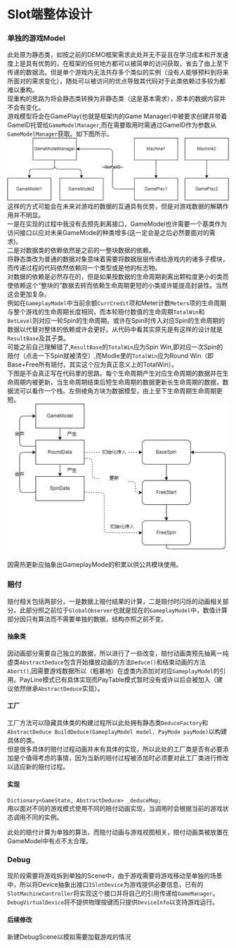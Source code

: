 # Slot端整体设计
### 单独的游戏Model
此处原为静态类，如按之前的DEMO框架需求此处并无不妥且在学习成本和开发速度上是具有优势的，在框架的任何地方都可以被简单的访问获取，省去了由上至下传递的数据流。但是单个游戏内无法共存多个类似的实例（没有人能够预料到将来所面对的需求变化），随处可以被访问的优点导致其代码对于此类依赖过多较为都难以重构。        
现重构的思路为将会静态类转换为非静态类（这是基本需求），原本的数据内容并不会有变化。       
游戏模型将会在GamePlay(也就是框架内的Game Manager)中被要求创建并带着GameID托管给`GameModelManager`,而在需要取用时需通过GameID作为参数从`GameModelManager`获取。如下图所示。      
![GameModel](../../img/new/GameModel.png)        
这样的方式可能会在未来对游戏的数据的互通具有优势，但是对游戏数据的解耦作用并不明显。       
一是在实现的过程中我没有去预先剥离接口，GameModel也许需要一个基类作为访问接口以应对未来GameMode的种类增多(这一定会是之后必然要面对的需求)。    
二是对数据类的依赖依然是之前的一整块数据的依赖。    
将静态类改为普通的数据对象意味着需要将数据层层传递给游戏内的诸多子模块，而传递过程的代码依然依赖同一个类型或是他的标志物。    
对数据的依赖是必然存在的，但是如果按数据的生命周期剥离出颗粒度更小的类而使依赖这个“整块的”数据去转而依赖生命周期更短的小类或许能提高封装性。当然这会更加复杂。       
例如在`GameplayModel`中当前余额`CurrCredit`项和Meter计数`Meters`项的生命周期与整个游戏的生命周期长度相同，而本轮赔付数值的生命周期`TotalWin`和`BetLevel`则对应一轮Spin的生命周期。或许在Spin时传入对应Spin的生命周期的数据以代替对整体的依赖或许会更好。从代码中看其实原先是有这样的设计就是`ResultBase`及其子类。      
可能之前自己理解错了,`ResultBase`的`TotalWin`应为Spin Win,即对应一次Spin的赔付（点击一下Spin就被清空）,而Modle里的`TotalWin`应为Round Win（即Base+Free所有赔付，其实这个应为真正意义上的TotalWin）。    
下图是不会真正写在代码里的思路。每个生命周期产生对应生命周期的数据并在生命周期内被更新，当生命周期结束后短生命周期的数据更新长生命周期的数据，数据流可以看作一个栈。左侧棱角方块为数据模型，由上至下生命周期生命周期更短。          
![Data Flow](../../img/new/DataFlow.png)       

因需热更新应抽象出GameplayMode的积累以供公共模块使用。

### 赔付
赔付相关包括两部分，一是数据上赔付结果的计算，二是赔付时闪烁的动画相关部分。此部分照之前位于`GlobalObserver`也就是现在的`GameplayModel`中，数值计算部分因只有算法而不需要单独的数据，结构亦照之前不变。         

#### 抽象类
因动画部分需要自己独立的数据，所以进行了一些改变，赔付动画类预先抽离一纯虚类`AbstractDeduce`包含开始播放动画的方法`Deduce()`和结束动画的方法`Abort()`,因需要游戏数据所以（粗暴地）在虚类内添加对对应`GameplayModel`的引用。PayLine模式已有具体实现而PayTable模式暂时没有或许以后会被加入（建议依然继承`AbstractDeduce`实现）。   

#### 工厂  
工厂方法可以隐藏具体类的构建过程所以此处拥有静态类`DeduceFactory`和` AbstractDeduce BuildDeduce(GameplayModel model, PayMode payMode)`以构建具体的类。              
但是很多具体的赔付过程动画并未有具体的实现，所以此处的工厂类是否有必要添加是个值得考虑的事情，因为当新的赔付过程被添加时必须要对此工厂类进行修改以适应新的赔付过程。     

#### 实现
`Dictionary<GameState, AbstractDeduce> _deduceMap;`     
用以面对不同的游戏模式使用不同的赔付动画实现，当调用时会根据当前的游戏状态调用不同的实例。  

此处的赔付计算为单独的算法，而赔付动画与游戏视图相关，赔付动画类被放置在GameModel中有点不太合理。    


### Debug
现阶段需要将游戏拆到单独的Scene中，由于游戏需要将游戏移动至单独的场景中，所以将Device抽象出接口`ISlotDevice`为游戏提供必要信息，已有的`SlotMachineController`将实现这个接口并将自己的引用传递给`GameManager`。`DebugVirtualDevice`将不提供物理按键而只提供`DeviceInfo`以支持游戏运行。        

#### 后续修改
新建DebugScene以模拟需要加载游戏的情况     

